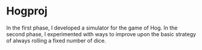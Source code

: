 # Hogproj
In the first phase, I developed a simulator for the game of Hog.
In the second phase, I experimented with ways to improve upon the basic strategy of always rolling a fixed number of dice.
